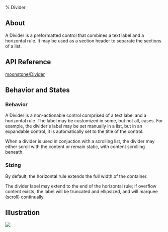 ﻿% Divider

## About

A Divider is a preformatted control that combines a text label and a horizontal
rule.  It may be used as a section header to separate the sections of a list.

## API Reference

[moonstone/Divider]($api/#/kind/moonstone/Divider)

## Behavior and States

### Behavior

A Divider is a non-actionable control comprised of a text label and a horizontal
rule.  The label may be customized in some, but not all, cases.  For example,
the divider's label may be set manually in a list, but in an expandable control,
it is automatically set to the title of the control.  

When a divider is used in conjuction with a scrolling list, the divider may
either scroll with the content or remain static, with content scrolling beneath.

### Sizing

By default, the horizontal rule extends the full width of the container.

The divider label may extend to the end of the horizontal rule; if overflow
content exists, the label will be truncated and ellipsized, and will marquee
(scroll) continually.

## Illustration

![](../../assets/dg-controls-divider.png)
